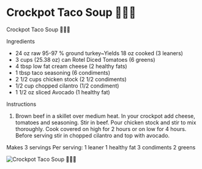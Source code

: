 # Crockpot Taco Soup 🌮🥑🍅

Crockpot Taco Soup 🌮🥑🍅

Ingredients
* 24 oz raw 95-97 % ground turkey~Yields 18 oz cooked (3 leaners)
* 3 cups (25.38 oz) can Rotel Diced Tomatoes (6 greens)
* 4 tbsp low fat cream cheese (2 healthy fats)
* 1 tbsp taco seasoning (6 condiments)
* 2 1/2 cups chicken stock (2 1/2 condiments)
* 1/2 cup chopped cilantro (1/2 condiment)
* 1 1/2 oz sliced Avocado (1 healthy fat)

Instructions

1. Brown beef in a skillet over medium heat. In your crockpot add cheese, tomatoes and seasoning. Stir in beef. Pour chicken stock and stir to mix thoroughly. Cook covered on high for 2 hours or on low for 4 hours. Before serving stir in chopped cilantro and top with avocado.

Makes 3 servings
Per serving:
1 leaner
1 healthy fat
3 condiments
2 greens

![Crockpot Taco Soup 🌮🥑🍅](./Crockpot%20Taco%20Soup%20🌮🥑🍅.png)

